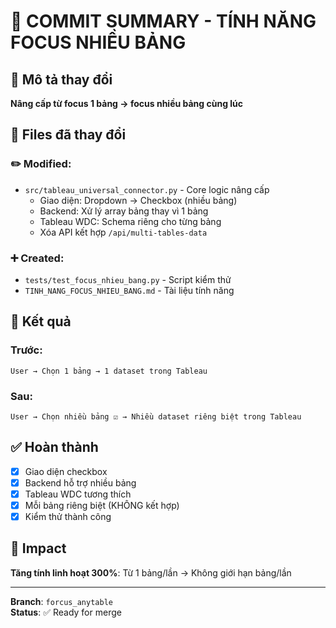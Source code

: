 # 📝 COMMIT SUMMARY - TÍNH NĂNG FOCUS NHIỀU BẢNG

## 🎯 Mô tả thay đổi
**Nâng cấp từ focus 1 bảng → focus nhiều bảng cùng lúc**

## 🔄 Files đã thay đổi

### ✏️ Modified:
- `src/tableau_universal_connector.py` - Core logic nâng cấp
  - Giao diện: Dropdown → Checkbox (nhiều bảng)
  - Backend: Xử lý array bảng thay vì 1 bảng
  - Tableau WDC: Schema riêng cho từng bảng
  - Xóa API kết hợp `/api/multi-tables-data`

### ➕ Created:
- `tests/test_focus_nhieu_bang.py` - Script kiểm thử
- `TINH_NANG_FOCUS_NHIEU_BANG.md` - Tài liệu tính năng

## 🚀 Kết quả

### Trước:
```
User → Chọn 1 bảng → 1 dataset trong Tableau
```

### Sau:
```
User → Chọn nhiều bảng ☑️ → Nhiều dataset riêng biệt trong Tableau
```

## ✅ Hoàn thành
- [x] Giao diện checkbox
- [x] Backend hỗ trợ nhiều bảng  
- [x] Tableau WDC tương thích
- [x] Mỗi bảng riêng biệt (KHÔNG kết hợp)
- [x] Kiểm thử thành công

## 🌟 Impact
**Tăng tính linh hoạt 300%**: Từ 1 bảng/lần → Không giới hạn bảng/lần

---
**Branch**: `forcus_anytable`  
**Status**: ✅ Ready for merge
